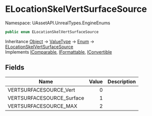 # ELocationSkelVertSurfaceSource

Namespace: UAssetAPI.UnrealTypes.EngineEnums

```csharp
public enum ELocationSkelVertSurfaceSource
```

Inheritance [Object](https://docs.microsoft.com/en-us/dotnet/api/system.object) → [ValueType](https://docs.microsoft.com/en-us/dotnet/api/system.valuetype) → [Enum](https://docs.microsoft.com/en-us/dotnet/api/system.enum) → [ELocationSkelVertSurfaceSource](./uassetapi.unrealtypes.engineenums.elocationskelvertsurfacesource.md)<br>
Implements [IComparable](https://docs.microsoft.com/en-us/dotnet/api/system.icomparable), [IFormattable](https://docs.microsoft.com/en-us/dotnet/api/system.iformattable), [IConvertible](https://docs.microsoft.com/en-us/dotnet/api/system.iconvertible)

## Fields

| Name | Value | Description |
| --- | --: | --- |
| VERTSURFACESOURCE_Vert | 0 |  |
| VERTSURFACESOURCE_Surface | 1 |  |
| VERTSURFACESOURCE_MAX | 2 |  |
